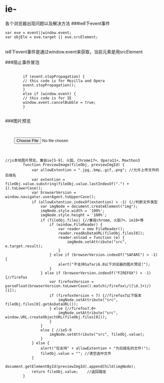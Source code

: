 # ie-
各个浏览器出现问题以及解决方法
###ie8下event事件
<pre><code>var eve = event||window.event;
var objEle = eve.target || eve.srcElement;
</code>
</pre>
<p>ie8下event事件是通过window.event来获取，当前元素是用srcElement</p>
###阻止事件冒泡
<pre>
    <code>
        if (event.stopPropagation) { 
        // this code is for Mozilla and Opera 
        event.stopPropagation(); 
        } 
        else if (window.event) { 
        // this code is for IE 
        window.event.cancelBubble = true; 
        }
    </code>
</pre>
###图片预览
<pre>
    <code>
<div id="previewImg" ></div>
    <input type="file" onchange="PreviewImage(this,'previewImg');" />
    </code>
</pre>
<pre>
    <code>
//js本地图片预览，兼容ie[5-9]、火狐、Chrome17+、Opera11+、Maxthon3
        function PreviewImage(fileObj, previewImgId) {
            var allowExtention = ".jpg,.bmp,.gif,.png"; //允许上传文件的后缀名
            var extention = fileObj.value.substring(fileObj.value.lastIndexOf(".") + 1).toLowerCase();
            var browserVersion = window.navigator.userAgent.toUpperCase();
            if (allowExtention.indexOf(extention) > -1) {//判断文件类型
                var imgNode = document.createElement("img");
                imgNode.style.width = '100%';
                imgNode.style.height = '100%';
                if (fileObj.files) {//兼容chrome、火狐7+、ie10+等
                    if (window.FileReader) {
                        var reader = new FileReader();
                        reader.readAsDataURL(fileObj.files[0]);
                        reader.onload = function (e) {
                            imgNode.setAttribute("src", e.target.result);
                        }
                    } else if (browserVersion.indexOf("SAFARI") > -1) {
                        alert("不支持Safari6.0以下浏览器的图片预览!");
                    }
                } else if (browserVersion.indexOf("FIREFOX") > -1) {//firefox
                    var firefoxVersion = parseFloat(browserVersion.toLowerCase().match(/firefox\/([\d.]+)/)[1]);
                    if (firefoxVersion < 7) {//firefox7以下版本
                        imgNode.setAttribute("src", fileObj.files[0].getAsDataURL());
                    } else {//firefox7.0+                    
                        imgNode.setAttribute("src", window.URL.createObjectURL(fileObj.files[0]));
                    }
                }
                else { //ie5-9
                    imgNode.setAttribute("src", fileObj.value);
                }
            } else {
                alert("仅支持" + allowExtention + "为后缀名的文件!");
                fileObj.value = ""; //清空选中文件
            }
            document.getElementById(previewImgId).appendChild(imgNode);
            return fileObj.value;    //返回路径
        }
    </code>
</pre>
